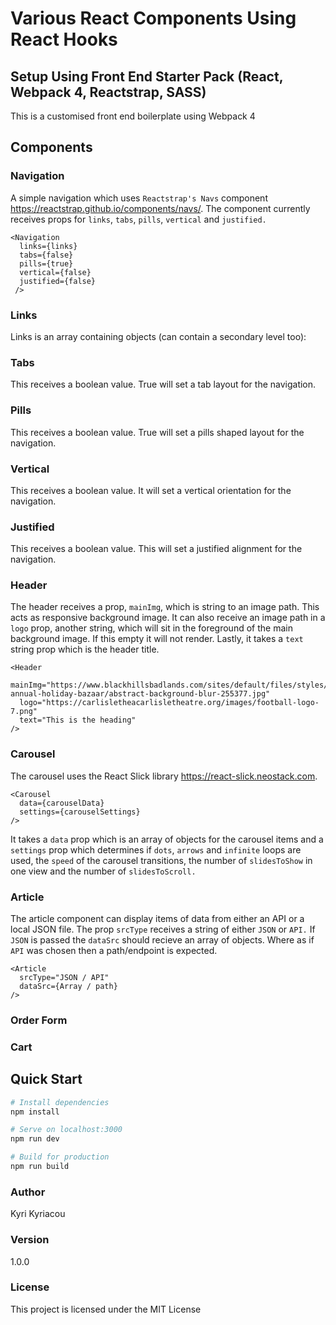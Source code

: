 # Various React Components Using React Hooks

## Setup Using Front End Starter Pack (React, Webpack 4, Reactstrap, SASS)
This is a customised front end boilerplate using Webpack 4

## Components

### Navigation
A simple navigation which uses `Reactstrap's Navs` component https://reactstrap.github.io/components/navs/.  The component currently receives props for `links`, `tabs`, `pills`, `vertical` and `justified.`

    <Navigation 
      links={links} 
      tabs={false}
      pills={true}
      vertical={false}
      justified={false}
     />

### Links 
Links is an array containing objects (can contain a secondary level too):

### Tabs
This receives a boolean value. True will set a tab layout for the navigation.

### Pills   
This receives a boolean value. True will set a pills shaped layout for the navigation.

### Vertical 
This receives a boolean value. It will set a vertical orientation for the navigation.

### Justified
This receives a boolean value. This will set a justified alignment for the navigation.

### Header
The header receives a prop, `mainImg`, which is string to an image path. This acts as responsive background image. It can also receive an image path in a `logo` prop, another string, which will sit in the foreground of the main background image. If this empty it will not render. Lastly, it takes a `text` string prop which is the header title.

    <Header
      mainImg="https://www.blackhillsbadlands.com/sites/default/files/styles/bhb40_page_hero/public/photos/events/5th-annual-holiday-bazaar/abstract-background-blur-255377.jpg"
      logo="https://carlisletheacarlisletheatre.org/images/football-logo-7.png"
      text="This is the heading"
    />

### Carousel
The carousel uses the React Slick library https://react-slick.neostack.com. 

    <Carousel
      data={carouselData}
      settings={carouselSettings}
    />
    
It takes a `data` prop which is an array of objects for the carousel items and a `settings` prop which determines if `dots`, `arrows` and `infinite` loops are used, the `speed` of the carousel transitions, the number of `slidesToShow` in one view and the number of `slidesToScroll.`       

### Article
The article component can display items of data from either an API or a local JSON file. The prop `srcType` receives a string of either `JSON` or `API.` If `JSON` is passed the `dataSrc` should recieve an array of objects. Where as if `API` was chosen then a path/endpoint is expected. 

    <Article
      srcType="JSON / API"
      dataSrc={Array / path}
    />

### Order Form


### Cart

## Quick Start

``` bash
# Install dependencies
npm install

# Serve on localhost:3000
npm run dev

# Build for production
npm run build
```
### Author

Kyri Kyriacou

### Version

1.0.0

### License

This project is licensed under the MIT License
